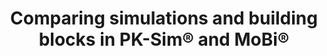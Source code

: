 ---
title:  "Comparing simulations and building blocks in PK-Sim® and MoBi®"
description: >
  This tutorial presents how to compare two simulations of the same molecule with
  respect to their input parameter values and quickly determine differences. Also learn how to
  determine which simulation parameter values may differ from the original building block used
  to create the simulation.
full_url: "http://www.systems-biology.com/uploads/pics/Comparison_01.mp4"
icon: film  
---